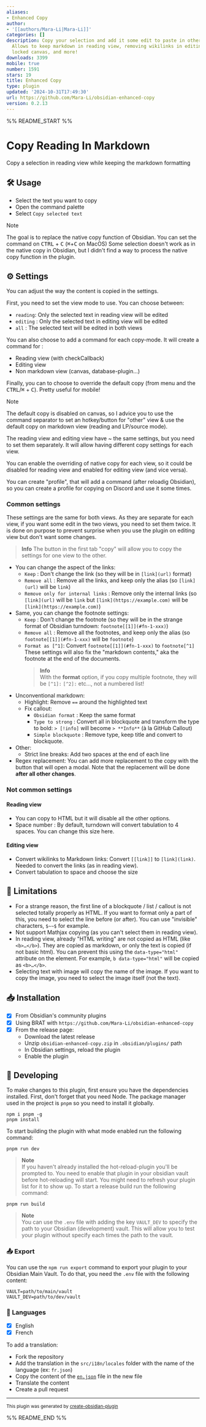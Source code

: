```yaml
---
aliases:
- Enhanced Copy
author:
- '[[authors/Mara-Li|Mara-Li]]'
categories: []
description: Copy your selection and add it some edit to paste in other markdown software.
  Allows to keep markdown in reading view, removing wikilinks in editing, copy from
  locked canvas, and more!
downloads: 3399
mobile: true
number: 1591
stars: 19
title: Enhanced Copy
type: plugin
updated: '2024-10-31T17:49:30'
url: https://github.com/Mara-Li/obsidian-enhanced-copy
version: 0.2.13
---
```


%% README_START %%

# Copy Reading In Markdown

Copy a selection in reading view while keeping the markdown formatting

## 🛠️ Usage

- Select the text you want to copy
- Open the command palette
- Select `Copy selected text`

> [!NOTE]
> The goal is to replace the native copy function of Obsidian. You can set the command on <kbd>CTRL</kbd> + <kbd>C</kbd> (<kbd>⌘</kbd>+<kbd>C</kbd> on MacOS)
> Some selection doesn't work as in the native copy in Obsidian, but I didn't find a way to process the native copy function in the plugin.

## ⚙️ Settings

You can adjust the way the content is copied in the settings.

First, you need to set the view mode to use. You can choose between:

- `reading`: Only the selected text in reading view will be edited
- `editing` : Only the selected text in editing view will be edited
- `all` : The selected text will be edited in both views

You can also choose to add a command for each copy-mode. It will create a command for :

- Reading view (with checkCallback)
- Editing view
- Non markdown view (canvas, database-plugin...)

Finally, you can to choose to override the default copy (from menu and the <kbd>CTRL</kbd>/<kbd>⌘</kbd> + <kbd>C</kbd>). Pretty useful for mobile!

> [!Note]
> The default copy is disabled on canvas, so I advice you to use the command separator to set an hotkey/button for "other" view & use the default copy on markdown view (reading and LP/source mode).

The reading view and editing view have ~ the same settings, but you need to set them separately. It will allow having different copy settings for each view.

You can enable the overriding of native copy for each view, so it could be disabled for reading view and enabled for editing view (and vice versa).

You can create "profile", that will add a command (after reloadig Obsidian), so you can create a profile for copying on Discord and use it some times.

### Common settings

These settings are the same for both views. As they are separate for each view, if you want some edit in the two views, you need to set them twice.
It is done on purpose to prevent surprise when you use the plugin on editing view but don't want some changes.

> **Info**
> The button in the first tab "copy" will allow you to copy the settings for one view to the other.

- You can change the aspect of the links:
  - `Keep` : Don't change the link (so they will be in `[link](url)` format)
  - `Remove all` : Remove all the links, and keep only the alias (so `[link](url)` will be `link`)
  - `Remove only for internal links` : Remove only the internal links (so `[link](url)` will be `link` but `[link](https://example.com)` will be `[link](https://example.com)`)
- Same, you can change the footnote settings:
  - `Keep` : Don't change the footnote (so they will be in the strange format of Obsidian turndown: `footnote[[1]](#fn-1-xxx)`)
  - `Remove all` : Remove all the footnotes, and keep only the alias (so `footnote[[1]](#fn-1-xxx)` will be `footnote`)
  - `Format as [^1]`: Convert `footnote[[1]](#fn-1-xxx)` to `footnote[^1]`
    These settings will also fix the "markdown contents," aka the footnote at the end of the documents.
    > **Info**  
    > With the **format** option, if you copy multiple footnote, they will be `[^1]:` `[^2]:` etc..., not a numbered list!
- Unconventional markdown:
  - Highlight: Remove `==` around the highlighted text
  - Fix callout:
    - `Obsidian format` : Keep the same format
    - `Type to strong` : Convert all in blockquote and transform the type to bold: `> [!info]` will become `> **Info**` (à la GitHub Callout)
    - `Simple blockquote` : Remove type, keep title and convert to blockquote.
- Other:
  - Strict line breaks: Add two spaces at the end of each line
- Regex replacement: You can add more replacement to the copy with the button that will open a modal. Note that the replacement will be done **after all other changes**.

### Not common settings

#### Reading view

- You can copy to HTML but it will disable all the other options.
- Space number : By default, turndown will convert tabulation to 4 spaces. You can change this size here.

#### Editing view

- Convert wikilinks to Markdown links: Convert `[[link]]` to `[link](link)`. Needed to convert the links (as in reading view).
- Convert tabulation to space and choose the size

## 📝 Limitations

- For a strange reason, the first line of a blockquote / list / callout is not selected totally properly as HTML. If you want to format only a part of this, you need to select the line before (or after). You can use "invisible" characters, `$~~$` for example.
- Not support Mathjax copying (as you can't select them in reading view).
- In reading view, already "HTML writing" are not copied as HTML (like `<b>…</b>`). They are copied as markdown, or only the text is copied (if not basic html). You can prevent this using the `data-type="html"` attribute on the element. For example, `b data-type="html"` will be copied as `<b>…</b>`.
- Selecting text with image will copy the name of the image. If you want to copy the image, you need to select the image itself (not the text).

## 📥 Installation

- [x] From Obsidian's community plugins
- [x] Using BRAT with `https://github.com/Mara-Li/obsidian-enhanced-copy`
- [x] From the release page:
  - Download the latest release
  - Unzip `obsidian-enhanced-copy.zip` in `.obsidian/plugins/` path
  - In Obsidian settings, reload the plugin
  - Enable the plugin

## 🤖 Developing

To make changes to this plugin, first ensure you have the dependencies installed. First, don't forget that you need Node. The package manager used in the project is `pnpm` so you need to install it globally.

```
npm i pnpm -g
pnpm install
```

To start building the plugin with what mode enabled run the following command:

```
pnpm run dev
```

> **Note**  
> If you haven't already installed the hot-reload-plugin you'll be prompted to. You need to enable that plugin in your obsidian vault before hot-reloading will start. You might need to refresh your plugin list for it to show up.
> To start a release build run the following command:

```
pnpm run build
```

> **Note**  
> You can use the `.env` file with adding the key `VAULT_DEV` to specify the path to your Obsidian (development) vault. This will allow you to test your plugin without specify each times the path to the vault.

### 📤 Export

You can use the `npm run export` command to export your plugin to your Obsidian Main Vault. To do that, you need the `.env` file with the following content:

```dotenv
VAULT=path/to/main/vault
VAULT_DEV=path/to/dev/vault
```

### 🎼 Languages

- [x] English
- [x] French

To add a translation:

- Fork the repository
- Add the translation in the `src/i18n/locales` folder with the name of the language (ex: `fr.json`)
- Copy the content of the [`en.json`](./src/i18n/locales/en.json) file in the new file
- Translate the content
- Create a pull request

---

<sub>This plugin was generated by <a href="https://www.npmjs.com/package/@lisandra-dev/create-obsidian-plugin">create-obsidian-plugin</a></sub>


%% README_END %%